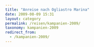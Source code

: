 ```yaml
---
title: "Anreise nach Ogliastro Marina"
date: 2009-08-09 15:31
layout: category
permalink: /reisen/kampanien-2009/
taxonomy: kampanien-2009
redirect_from:
  - /kampanien-2009/
---
```

